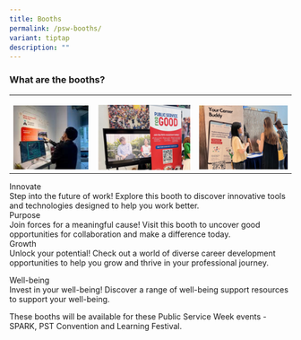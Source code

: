 ```yaml
---
title: Booths
permalink: /psw-booths/
variant: tiptap
description: ""
---
```

<h3>What are the booths?</h3>
<p></p>
<table style="minWidth: 75px">
<colgroup>
<col>
<col>
<col>
</colgroup>
<tbody>
<tr>
<th rowspan="1" colspan="1">
<p></p>
<div class="isomer-image-wrapper">
<img style="width: 100%;" height="auto" width="100%" alt="" src="/images/booth1.jpg">
</div>
</th>
<th rowspan="1" colspan="1">
<p></p>
<div class="isomer-image-wrapper">
<img style="width: 100%;" height="auto" width="100%" alt="" src="/images/booth3.png">
</div>
</th>
<th rowspan="1" colspan="1">
<p></p>
<div class="isomer-image-wrapper">
<img style="width: 100%;" height="auto" width="100%" alt="" src="/images/booth2.png">
</div>
</th>
</tr>
</tbody>
</table>
<p></p>
<div class="isomer-card-grid">
<div class="isomer-card">
<div class="isomer-card-body">
<div class="isomer-card-title">Innovate</div>
<div class="isomer-card-description">Step into the future of work! Explore this booth to discover innovative
tools and technologies designed to help you work better.</div>
</div>
</div>
<div class="isomer-card">
<div class="isomer-card-body">
<div class="isomer-card-title">Purpose</div>
<div class="isomer-card-description">Join forces for a meaningful cause! Visit this booth to uncover good opportunities
for collaboration and make a difference today.</div>
</div>
</div>
<div class="isomer-card">
<div class="isomer-card-body">
<div class="isomer-card-title">Growth</div>
<div class="isomer-card-description">Unlock your potential! Check out a world of diverse career development
opportunities to help you grow and thrive in your professional journey.</div>
</div>
</div>
</div>
<p></p>
<div class="isomer-card-grid">
<div class="isomer-card">
<div class="isomer-card-body">
<div class="isomer-card-title">Well-being</div>
<div class="isomer-card-description">Invest in your well-being! Discover a range of well-being support resources
to support your well-being.</div>
</div>
</div>
</div>
<p></p>
<p></p>
<p>These booths will be available for these Public Service Week events -
SPARK, PST Convention and Learning Festival.</p>